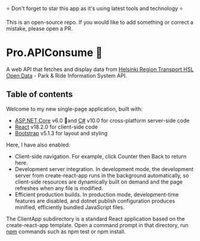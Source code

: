 
⭐ Don't forget to star this app as it's using latest tools and technology ⭐

This is an open-source repo. If you would like to add something or correct a mistake, please open a PR.

# Pro.APIConsume 🚀
A web API  that fetches and display data from [Helsinki Region Transport HSL Open Data](https://www.hsl.fi/en/hsl/open-data) - Park &amp; Ride Information System API. 

## Table of contents
Welcome to my new single-page application, built with:

* [ASP.NET Core](https://dotnet.microsoft.com/en-us/apps/aspnet) v6.0 🚀and [C#](https://learn.microsoft.com/en-us/dotnet/csharp/programming-guide/?redirectedfrom=MSDN) v10.0 for cross-platform server-side code
* [React](https://react.dev/) v18.2.0 for client-side code
* [Bootstrap](https://getbootstrap.com/) v5.1.3 for layout and styling

Here, I have also enabled:

* Client-side navigation. For example, click Counter then Back to return here.
* Development server integration. In development mode, the development server from create-react-app runs in the background automatically, so client-side resources are dynamically built on demand and the page refreshes when any file is modified.
* Efficient production builds. In production mode, development-time features are disabled, and dotnet publish configuration produces minified, efficiently bundled JavaScript files.

The ClientApp subdirectory is a standard React application based on the create-react-app template. Open a command prompt in that directory, run [npm](https://www.npmjs.com/) commands such as npm test or npm install.
